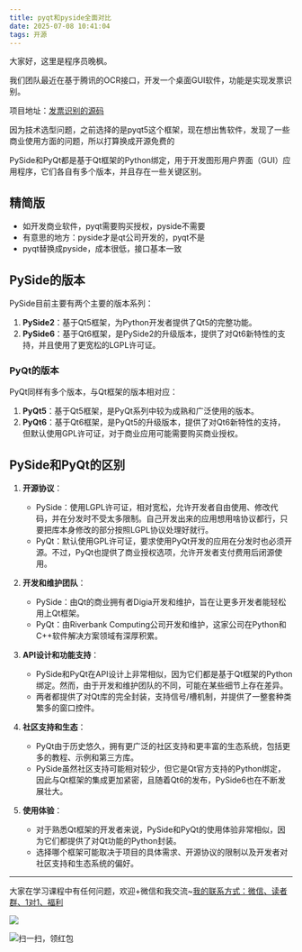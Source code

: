 ```yaml
---
title: pyqt和pyside全面对比
date: 2025-07-08 10:41:04
tags: 开源
---
```


大家好，这里是程序员晚枫。

我们团队最近在基于腾讯的OCR接口，开发一个桌面GUI软件，功能是实现发票识别。

项目地址：[发票识别的源码](https://gitcode.com/python4office/poui/blob/develop/poocr_gui/exe.py)

因为技术选型问题，之前选择的是pyqt5这个框架，现在想出售软件，发现了一些商业使用方面的问题，所以打算换成开源免费的

PySide和PyQt都是基于Qt框架的Python绑定，用于开发图形用户界面（GUI）应用程序，它们各自有多个版本，并且存在一些关键区别。

## 精简版

- 如开发商业软件，pyqt需要购买授权，pyside不需要
- 有意思的地方：pyside才是qt公司开发的，pyqt不是
- pyqt替换成pyside，成本很低，接口基本一致

## PySide的版本

PySide目前主要有两个主要的版本系列：

1. **PySide2**：基于Qt5框架，为Python开发者提供了Qt5的完整功能。
2. **PySide6**：基于Qt6框架，是PySide2的升级版本，提供了对Qt6新特性的支持，并且使用了更宽松的LGPL许可证。

### PyQt的版本

PyQt同样有多个版本，与Qt框架的版本相对应：

1. **PyQt5**：基于Qt5框架，是PyQt系列中较为成熟和广泛使用的版本。
2. **PyQt6**：基于Qt6框架，是PyQt5的升级版本，提供了对Qt6新特性的支持，但默认使用GPL许可证，对于商业应用可能需要购买商业授权。

## PySide和PyQt的区别

1. **开源协议**：
    - PySide：使用LGPL许可证，相对宽松，允许开发者自由使用、修改代码，并在分发时不受太多限制。自己开发出来的应用想用啥协议都行，只要把库本身修改的部分按照LGPL协议处理好就行。
    - PyQt：默认使用GPL许可证，要求使用PyQt开发的应用在分发时也必须开源。不过，PyQt也提供了商业授权选项，允许开发者支付费用后闭源使用。

2. **开发和维护团队**：
    - PySide：由Qt的商业拥有者Digia开发和维护，旨在让更多开发者能轻松用上Qt框架。
    - PyQt：由Riverbank Computing公司开发和维护，这家公司在Python和C++软件解决方案领域有深厚积累。

3. **API设计和功能支持**：
    - PySide和PyQt在API设计上非常相似，因为它们都是基于Qt框架的Python绑定。然而，由于开发和维护团队的不同，可能在某些细节上存在差异。
    - 两者都提供了对Qt库的完全封装，支持信号/槽机制，并提供了一整套种类繁多的窗口控件。

4. **社区支持和生态**：
    - PyQt由于历史悠久，拥有更广泛的社区支持和更丰富的生态系统，包括更多的教程、示例和第三方库。
    - PySide虽然社区支持可能相对较少，但它是Qt官方支持的Python绑定，因此与Qt框架的集成更加紧密，且随着Qt6的发布，PySide6也在不断发展壮大。

5. **使用体验**：
    - 对于熟悉Qt框架的开发者来说，PySide和PyQt的使用体验非常相似，因为它们都提供了对Qt功能的Python封装。
    - 选择哪个框架可能取决于项目的具体需求、开源协议的限制以及开发者对社区支持和生态系统的偏好。

----

大家在学习课程中有任何问题，欢迎+微信和我交流~[我的联系方式：微信、读者群、1对1、福利](http://www.python4office.cn/wechat-qrcode/)

![](https://cos.python-office.com/ads/gzh/sub-py.jpg)

![扫一扫，领红包](https://raw.gitcode.com/user-images/assets/5027920/84b09492-5f26-4c39-8e30-f056839d1993/6152d8017a3595256e51cbd9e08e148b.png '6152d8017a3595256e51cbd9e08e148b.png')


